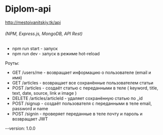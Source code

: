 # Diplom-api

http://mestoivanitskiy.tk/api

###### (NPM, Express.js, MongoDB, API Rest)

* npm run start - запуск
* npm run dev - запуск в режиме hot-reload 

Роуты:
* GET /users/me - возвращает информацию о пользователе (email и имя)
* GET /articles - возвращает все сохранённые пользователем статьи
* POST /articles - создаёт статью с переданными в теле ( keyword, title, text, date, source, link и image )
* DELETE /articles/articleId - удаляет сохранённую статью  по _id
* POST /signup - создаёт пользователя с переданными в теле email, password и name
* POST /signin - проверяет переданные в теле почту и пароль и возвращает JWT

--version: 1.0.0
